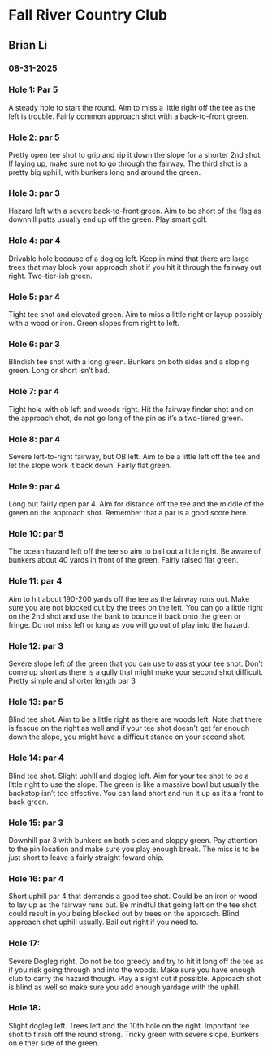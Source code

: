 # Fall River Country Club
## Brian Li
### 08-31-2025

### Hole 1: Par 5
A steady hole to start the round. Aim to miss a little right off the tee as the left is trouble. Fairly common approach shot with a back-to-front green.

### Hole 2:  par 5
Pretty open tee shot to grip and rip it down the slope for a shorter 2nd shot. If laying up, make sure not to go through the fairway. The third shot is a pretty big uphill, with bunkers long and 
around the green. 

### Hole 3: par 3
Hazard left with a severe back-to-front green. Aim to be short of the flag as downhill putts usually end up off the green. Play smart golf.

### Hole 4: par 4
Drivable hole because of a dogleg left. Keep in mind that there are large trees that may block your approach shot if you hit it through the fairway out right. Two-tier-ish green.

### Hole 5:  par 4
Tight tee shot and elevated green. Aim to miss a little right or layup possibly with a wood or iron. Green slopes from right to left.

### Hole 6: par 3
Blindish tee shot with a long green. Bunkers on both sides and a sloping green. Long or short isn’t bad. 

### Hole 7: par 4
Tight hole with ob left and woods right. Hit the fairway finder shot and on the approach shot, do not go long of the pin as it’s a two-tiered green. 

### Hole 8: par 4
Severe left-to-right fairway,  but OB left. Aim to be a little left off the tee and let the slope work it 
back down. Fairly flat green.

### Hole 9: par 4
Long but fairly open par 4. Aim for distance off the tee and the middle of the green on the approach shot. Remember that a par is a good score here.

### Hole 10: par 5
The ocean hazard left off the tee so aim to bail out a little right. Be aware of bunkers about 40 yards in front of the green. Fairly raised flat green. 

### Hole 11: par 4
Aim to hit about 190-200 yards off the tee as the fairway runs out. Make sure you are not blocked out by the trees on the left. You can go a little right on the 2nd shot and use the bank to bounce it back onto the green or fringe. Do not miss left or long as you will go out of play into the hazard. 

### Hole 12: par 3
Severe slope left of the green that you can use to assist your tee shot. Don’t come up short as there is a gully that might make your second shot difficult. Pretty simple and shorter length par 3

### Hole 13: par 5
Blind tee shot. Aim to be a little right as there are woods left. Note that there is fescue on the right as well and if your tee shot doesn’t get far enough down the slope, you might have a difficult stance on your second shot.

### Hole 14: par 4
Blind tee shot. Slight uphill and dogleg left. Aim for your tee shot to be a little right to use the slope. The green is like a massive bowl but usually the backstop isn’t too effective. You can land short and run it up as it’s a front to back green.

### Hole 15: par 3
Downhill par 3 with bunkers on both sides and sloppy green. Pay attention to the pin location and make sure you play enough break. The miss is to be just short to leave a fairly straight foward chip.

### Hole 16: par 4
Short uphill par 4 that demands a good tee shot. Could be an iron or wood to lay up as the fairway runs out. Be mindful that going left on the tee shot could result in you being blocked out by trees on the approach. Blind approach shot uphill usually. Bail out right if you need to. 

### Hole 17: 
Severe Dogleg right. Do not be too greedy and try to hit it long off the tee as if you risk going through and into the woods. Make sure you have enough club to carry the hazard though. Play a slight cut if possible. Approach shot is blind as well so make sure you add enough yardage with the uphill.

### Hole 18: 
Slight dogleg left. Trees left and the 10th hole on the right. Important tee shot to finish off the round strong. Tricky green with severe slope. Bunkers on either side of the green. 